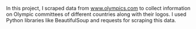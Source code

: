 In this project, I scraped data from www.olympics.com to collect information on Olympic committees of different countries along with their logos. 
I used Python libraries like BeautifulSoup and requests for scraping this data.
